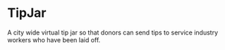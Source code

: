 # TipJar
A city wide virtual tip jar so that donors can send tips to service industry workers who have been laid off.
